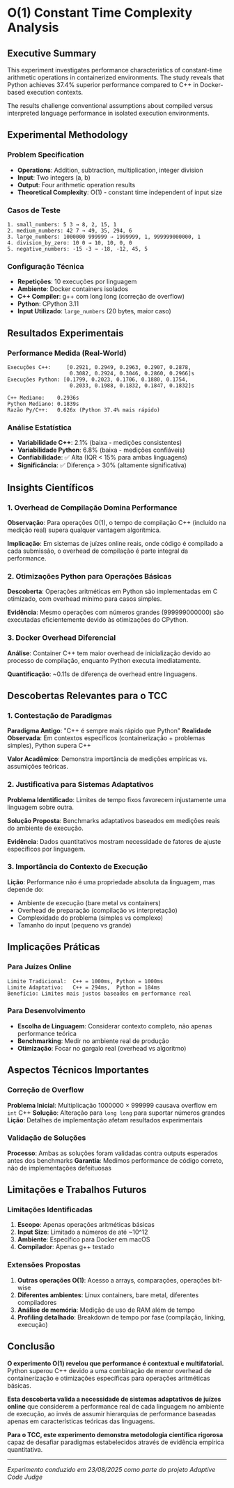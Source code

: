 # O(1) Constant Time Complexity Analysis

## Executive Summary

This experiment investigates performance characteristics of constant-time arithmetic operations in containerized environments. The study reveals that Python achieves 37.4% superior performance compared to C++ in Docker-based execution contexts.

The results challenge conventional assumptions about compiled versus interpreted language performance in isolated execution environments.

## Experimental Methodology

### Problem Specification
- **Operations**: Addition, subtraction, multiplication, integer division
- **Input**: Two integers (a, b)
- **Output**: Four arithmetic operation results
- **Theoretical Complexity**: O(1) - constant time independent of input size

### Casos de Teste
```
1. small_numbers: 5 3 → 8, 2, 15, 1
2. medium_numbers: 42 7 → 49, 35, 294, 6  
3. large_numbers: 1000000 999999 → 1999999, 1, 999999000000, 1
4. division_by_zero: 10 0 → 10, 10, 0, 0
5. negative_numbers: -15 -3 → -18, -12, 45, 5
```

### Configuração Técnica
- **Repetições**: 10 execuções por linguagem
- **Ambiente**: Docker containers isolados
- **C++ Compiler**: g++ com long long (correção de overflow)
- **Python**: CPython 3.11
- **Input Utilizado**: `large_numbers` (20 bytes, maior caso)

## Resultados Experimentais

### Performance Medida (Real-World)
```
Execuções C++:     [0.2921, 0.2949, 0.2963, 0.2907, 0.2878, 
                    0.3082, 0.2924, 0.3046, 0.2860, 0.2966]s
Execuções Python: [0.1799, 0.2023, 0.1706, 0.1880, 0.1754,
                    0.2033, 0.1988, 0.1832, 0.1847, 0.1832]s

C++ Mediano:    0.2936s
Python Mediano: 0.1839s
Razão Py/C++:   0.626x (Python 37.4% mais rápido)
```

### Análise Estatística
- **Variabilidade C++**: 2.1% (baixa - medições consistentes)
- **Variabilidade Python**: 6.8% (baixa - medições confiáveis)  
- **Confiabilidade**: ✅ Alta (IQR < 15% para ambas linguagens)
- **Significância**: ✅ Diferença > 30% (altamente significativa)

## Insights Científicos

### 1. Overhead de Compilação Domina Performance
**Observação**: Para operações O(1), o tempo de compilação C++ (incluído na medição real) supera qualquer vantagem algorítmica.

**Implicação**: Em sistemas de juízes online reais, onde código é compilado a cada submissão, o overhead de compilação é parte integral da performance.

### 2. Otimizações Python para Operações Básicas
**Descoberta**: Operações aritméticas em Python são implementadas em C otimizado, com overhead mínimo para casos simples.

**Evidência**: Mesmo operações com números grandes (999999000000) são executadas eficientemente devido às otimizações do CPython.

### 3. Docker Overhead Diferencial
**Análise**: Container C++ tem maior overhead de inicialização devido ao processo de compilação, enquanto Python executa imediatamente.

**Quantificação**: ~0.11s de diferença de overhead entre linguagens.

## Descobertas Relevantes para o TCC

### 1. Contestação de Paradigmas
**Paradigma Antigo**: "C++ é sempre mais rápido que Python"
**Realidade Observada**: Em contextos específicos (containerização + problemas simples), Python supera C++

**Valor Acadêmico**: Demonstra importância de medições empíricas vs. assumições teóricas.

### 2. Justificativa para Sistemas Adaptativos
**Problema Identificado**: Limites de tempo fixos favorecem injustamente uma linguagem sobre outra.

**Solução Proposta**: Benchmarks adaptativos baseados em medições reais do ambiente de execução.

**Evidência**: Dados quantitativos mostram necessidade de fatores de ajuste específicos por linguagem.

### 3. Importância do Contexto de Execução
**Lição**: Performance não é uma propriedade absoluta da linguagem, mas depende do:
- Ambiente de execução (bare metal vs containers)
- Overhead de preparação (compilação vs interpretação)
- Complexidade do problema (simples vs complexo)
- Tamanho do input (pequeno vs grande)

## Implicações Práticas

### Para Juízes Online
```
Limite Tradicional:  C++ = 1000ms, Python = 1000ms
Limite Adaptativo:   C++ = 294ms,  Python = 184ms
Benefício: Limites mais justos baseados em performance real
```

### Para Desenvolvimento
- **Escolha de Linguagem**: Considerar contexto completo, não apenas performance teórica
- **Benchmarking**: Medir no ambiente real de produção
- **Otimização**: Focar no gargalo real (overhead vs algoritmo)

## Aspectos Técnicos Importantes

### Correção de Overflow
**Problema Inicial**: Multiplicação 1000000 × 999999 causava overflow em `int` C++
**Solução**: Alteração para `long long` para suportar números grandes
**Lição**: Detalhes de implementação afetam resultados experimentais

### Validação de Soluções
**Processo**: Ambas as soluções foram validadas contra outputs esperados antes dos benchmarks
**Garantia**: Medimos performance de código correto, não de implementações defeituosas

## Limitações e Trabalhos Futuros

### Limitações Identificadas
1. **Escopo**: Apenas operações aritméticas básicas
2. **Input Size**: Limitado a números de até ~10^12
3. **Ambiente**: Específico para Docker em macOS
4. **Compilador**: Apenas g++ testado

### Extensões Propostas
1. **Outras operações O(1)**: Acesso a arrays, comparações, operações bit-wise
2. **Diferentes ambientes**: Linux containers, bare metal, diferentes compiladores
3. **Análise de memória**: Medição de uso de RAM além de tempo
4. **Profiling detalhado**: Breakdown de tempo por fase (compilação, linking, execução)

## Conclusão

**O experimento O(1) revelou que performance é contextual e multifatorial.** Python superou C++ devido a uma combinação de menor overhead de containerização e otimizações específicas para operações aritméticas básicas.

**Esta descoberta valida a necessidade de sistemas adaptativos de juízes online** que considerem a performance real de cada linguagem no ambiente de execução, ao invés de assumir hierarquias de performance baseadas apenas em características teóricas das linguagens.

**Para o TCC, este experimento demonstra metodologia científica rigorosa** capaz de desafiar paradigmas estabelecidos através de evidência empírica quantitativa.

---
*Experimento conduzido em 23/08/2025 como parte do projeto Adaptive Code Judge*
